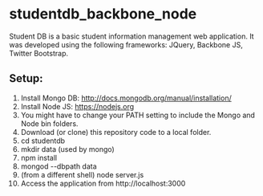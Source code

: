 # studentdb_backbone_node
Student DB is a basic student information management web application. It was developed using the following frameworks:
JQuery, Backbone JS, Twitter Bootstrap.

Setup:
------
1.  Install Mongo DB: http://docs.mongodb.org/manual/installation/
2.  Install Node JS: https://nodejs.org
3.  You might have to change your PATH setting to include the Mongo and Node bin folders.
3.  Download (or clone) this repository code to a local folder.
4.  cd studentdb
5.  mkdir data (used by mongo)
6.  npm install
7.  mongod --dbpath data
8.  (from a different shell) node server.js
9. Access the application from http://localhost:3000


